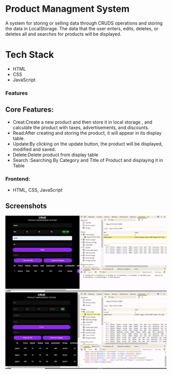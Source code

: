 # Product Managment System

A system for storing or selling data through CRUDS operations and storing the data in LocalStorage. 
The data that the user enters, edits, deletes, or deletes all and searches for products will be displayed.
# Tech Stack

- HTML
- CSS
- JavaScript


### Features
## Core Features:
 <ul>
   
   <li>Creat:Create a new product and then store it in local storage , and calculate the product with taxes, advertisements, and discounts.</li>
   <li>Read:After creating and storing the product, it will appear in its display table.</li>
   <li>Update:By clicking on the update button, the product will be displayed, modified and saved.</li>
   <li>Delete:Delete product from display table</li>
    <li>Search :Searching By Category and Title of Product and displaying it in Table</li>

   
 </ul>

### Frontend:
 <ul>
   <li>HTML, CSS, JavaScript</li>
 </ul>
 


## Screenshots

![./Captures Alt](https://github.com/Youmnama/Product_Management_System/blob/5896a65a3bf7eef6193f68b9b43684e699bdb039/Captures/Capture.PNG)
![./Captures Alt](https://github.com/Youmnama/Product_Management_System/blob/5896a65a3bf7eef6193f68b9b43684e699bdb039/Captures/Capture3.PNG)
